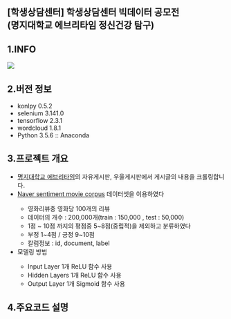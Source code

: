 ## [학생상담센터] 학생상담센터 빅데이터 공모전 <br>(명지대학교 에브리타임 정신건강 탐구)
## 1.INFO

<img src="https://www.mju.ac.kr/CrossEditor/binary/images/000016/[%ED%8F%AC%EC%8A%A4%ED%84%B0]%ED%95%99%EC%83%9D%EC%83%81%EB%8B%B4%EC%84%BC%ED%84%B0_%EB%B9%85%EB%8D%B0%EC%9D%B4%ED%84%B0_%EA%B3%B5%EB%AA%A8%EC%A0%84.jpg">

## 2.버전 정보
<ul>
  <li>konlpy                 0.5.2</li>
  <li>selenium               3.141.0</li>
  <li>tensorflow             2.3.1</li>
  <li>wordcloud              1.8.1</li>
  <li>Python 3.5.6 :: Anaconda</li>
</ul>

## 3.프로젝트 개요
<ul>
  <li><a href="https://everytime.kr/">명지대학교 에브리타임</a>의 자유게시판, 우울게시판에서 게시글의 내용을 크롤링합니다.</li>
  <li><a href="https://github.com/e9t/nsmc"<b>Naver sentiment movie corpus</b></a> 데이터셋을 이용하였다</li>
  <ul>
    <li>영화리뷰중 영화당 100개의 리뷰</li>
    <li>데이터의 개수 : 200,000개(train : 150,000 , test : 50,000)</li>
    <li>1점 ~ 10점 까지의 평점중 5~8점(중립적)을 제외하고 분류하였다</li>
    <li>부정 1~4점 / 긍정 9~10점</li>
    <li>칼럼정보 : id, document, label</li>
  </ul>
  <li>모델링 방법</li>
  <ul>
    <li>Input Layer 1개 ReLU 함수 사용</li>
    <li>Hidden Layers 1개 ReLU 함수 사용</li>
    <li>Output Layer 1개 Sigmoid 함수 사용</li>
  </ul>
</ul>

## 4.주요코드 설명
